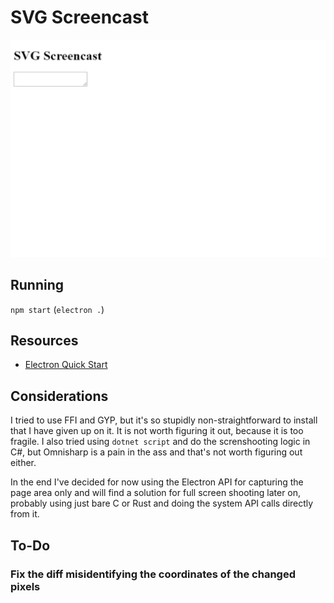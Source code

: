 # SVG Screencast

![](screencast.svg)

## Running

`npm start` (`electron .`)

## Resources

- [Electron Quick Start](https://electronjs.org/docs/tutorial/first-app)

## Considerations

I tried to use FFI and GYP, but it's so stupidly non-straightforward to install
that I have given up on it. It is not worth figuring it out, because it is too
fragile. I also tried using `dotnet script` and do the screnshooting logic in
C#, but Omnisharp is a pain in the ass and that's not worth figuring out either.

In the end I've decided for now using the Electron API for capturing the page
area only and will find a solution for full screen shooting later on, probably
using just bare C or Rust and doing the system API calls directly from it.

## To-Do

### Fix the diff misidentifying the coordinates of the changed pixels

